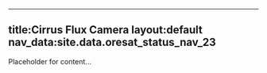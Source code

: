 

---

title:Cirrus Flux Camera
layout:default
nav_data:site.data.oresat_status_nav_23
---


Placeholder for content...
